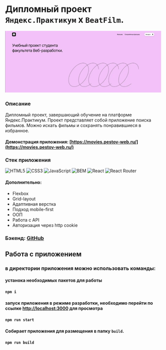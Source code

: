 # Дипломный проект `Яндекс.Практикум` х `BeatFilm`. 
![Linzer screenshot](screenshot.webp)

### Описание
Дипломный проект, завершающий обучение на платформе Яндекс.Практикум. Проект представляет собой приложение поиска фильмов. Можно искать фильмы и сохранять понравившиеся в избранное.
#### Демонстрация приложения: [https://movies.pestov-web.ru/](https://movies.pestov-web.ru/)
### Стек приложения
![HTML5](https://img.shields.io/badge/-HTML5-141130?style=flat-square&logo=HTML5)
![CSS3](https://img.shields.io/badge/-CSS3-141130?style=flat-square&logo=CSS3&logoColor=009900)
![JavaScript](https://img.shields.io/badge/-JavaScript-141130?style=flat-square&logo=JavaScript)
![BEM](https://img.shields.io/badge/-BEM-141130?style=flat-square&logo=BEM)
![React](https://img.shields.io/badge/-React-141130?style=flat-square&logo=React)
![React Router](https://img.shields.io/badge/-React&nbsp;Router-141130?style=flat-square&logo=ReactRouter)

#### Дополнительно:
- Flexbox
- Grid-layout
- Адаптивная верстка
- Подход mobile-first
- ООП
- Работа с API
- Авторизация через http cookie

### Бэкенд:  [GitHub](https://github.com/pestov-web/movies-explorer-api) 

## Работа с приложением

### в директории приложения можно использовать команды:

#### устанока необходимых пакетов для работы
#### `npm i`

#### запуск приложения в режиме разработки, необходимо перейти по ссылке  [http://localhost:3000](http://localhost:3000) для просмотра
#### `npm run start`

#### Собирает приложения для размещения в папку `build`.
#### `npm run build`
